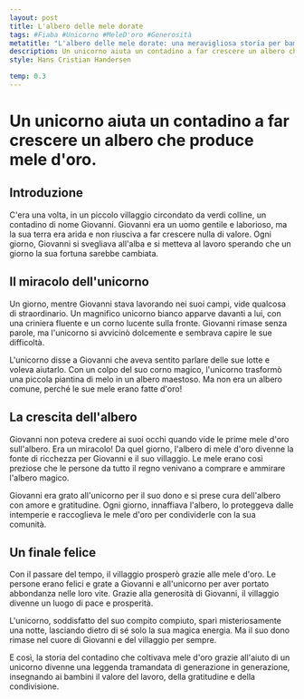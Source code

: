 ```yaml
---
layout: post
title: L'albero delle mele dorate
tags: #Fiaba #Unicorno #MeleD'oro #Generosità
metatitle: "L'albero delle mele dorate: una meravigliosa storia per bambini che insegna importanti valori"
description: Un unicorno aiuta un contadino a far crescere un albero che produce mele d'oro. Scopri la magica storia di Giovanni e dell'unicorno che ha portato abbondanza e prosperità al suo villaggio. Una leggenda che insegna ai bambini il valore del lavoro, della gratitudine e della condivisione.
style: Hans Cristian Handersen

temp: 0.3
---
```

# Un unicorno aiuta un contadino a far crescere un albero che produce mele d'oro.

## Introduzione

C'era una volta, in un piccolo villaggio circondato da verdi colline, un contadino di nome Giovanni. Giovanni era un uomo gentile e laborioso, ma la sua terra era arida e non riusciva a far crescere nulla di valore. Ogni giorno, Giovanni si svegliava all'alba e si metteva al lavoro sperando che un giorno la sua fortuna sarebbe cambiata.

## Il miracolo dell'unicorno

Un giorno, mentre Giovanni stava lavorando nei suoi campi, vide qualcosa di straordinario. Un magnifico unicorno bianco apparve davanti a lui, con una criniera fluente e un corno lucente sulla fronte. Giovanni rimase senza parole, ma l'unicorno si avvicinò dolcemente e sembrava capire le sue difficoltà.

L'unicorno disse a Giovanni che aveva sentito parlare delle sue lotte e voleva aiutarlo. Con un colpo del suo corno magico, l'unicorno trasformò una piccola piantina di melo in un albero maestoso. Ma non era un albero comune, perché le sue mele erano fatte d'oro!

## La crescita dell'albero

Giovanni non poteva credere ai suoi occhi quando vide le prime mele d'oro sull'albero. Era un miracolo! Da quel giorno, l'albero di mele d'oro divenne la fonte di ricchezza per Giovanni e il suo villaggio. Le mele erano così preziose che le persone da tutto il regno venivano a comprare e ammirare l'albero magico.

Giovanni era grato all'unicorno per il suo dono e si prese cura dell'albero con amore e gratitudine. Ogni giorno, innaffiava l'albero, lo proteggeva dalle intemperie e raccoglieva le mele d'oro per condividerle con la sua comunità.

## Un finale felice

Con il passare del tempo, il villaggio prosperò grazie alle mele d'oro. Le persone erano felici e grate a Giovanni e all'unicorno per aver portato abbondanza nelle loro vite. Grazie alla generosità di Giovanni, il villaggio divenne un luogo di pace e prosperità.

L'unicorno, soddisfatto del suo compito compiuto, sparì misteriosamente una notte, lasciando dietro di sé solo la sua magica energia. Ma il suo dono rimase nel cuore di Giovanni e del villaggio per sempre.

E così, la storia del contadino che coltivava mele d'oro grazie all'aiuto di un unicorno divenne una leggenda tramandata di generazione in generazione, insegnando ai bambini il valore del lavoro, della gratitudine e della condivisione.

        